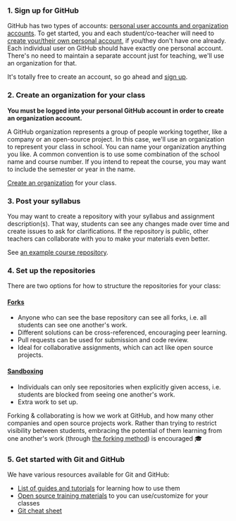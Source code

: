 ### 1. Sign up for GitHub

GitHub has two types of accounts: [personal user accounts and organization accounts][user-accounts]. To get started, you and each student/co-teacher will need to [create your/their own personal account][signup], if you/they don't have one already. Each individual user on GitHub should have exactly one personal account. There's no need to maintain a separate account just for teaching, we'll use an organization for that.

It's totally free to create an account, so go ahead and [sign up][signup].

### 2. Create an organization for your class

**You must be logged into your personal GitHub account in order to create an organization account.**

A GitHub organization represents a group of people working together, like a company or an open-source project. In this case, we'll use an organization to represent your class in school. You can name your organization anything you like. A common convention is to use some combination of the school name and course number. If you intend to repeat the course, you may want to include the semester or year in the name.

[Create an organization][org-signup] for your class.

### 3. Post your syllabus

You may want to create a repository with your syllabus and assignment description(s). That way, students can see any changes made over time and create issues to ask for clarifications. If the repository is public, other teachers can collaborate with you to make your materials even better.

See [an example course repository](https://github.com/afeld/advanced_js).

### 4. Set up the repositories

There are two options for how to structure the repositories for your class:

#### [Forks][forks]

* Anyone who can see the base repository can see all forks, i.e. all students can see one another's work.
* Different solutions can be cross-referenced, encouraging peer learning.
* Pull requests can be used for submission and code review.
* Ideal for collaborative assignments, which can act like open source projects.

#### [Sandboxing][sandboxing]

* Individuals can only see repositories when explicitly given access, i.e. students are blocked from seeing one another's work.
* Extra work to set up.

Forking & collaborating is how we work at GitHub, and how many other companies and open source projects work. Rather than trying to restrict visibility between students, embracing the potential of them learning from one another's work (through [the forking method][forks]) is encouraged :mortar_board:

### 5. Get started with Git and GitHub

We have various resources available for Git and GitHub:

* [List of guides and tutorials][learning-materials] for learning how to use them
* [Open source training materials][teaching-materials] to you can use/customize for your classes
* [Git cheat sheet][cheat-sheet]

<!-- Links -->
[org-signup]: http://github.com/organizations/new
[signup]: https://help.github.com/articles/signing-up-for-a-new-github-account
[user-accounts]: https://help.github.com/articles/what-s-the-difference-between-user-and-organization-accounts
[forks]: forks
[sandboxing]: sandboxing
[learning-materials]: https://help.github.com/articles/what-are-other-good-resources-for-learning-git-and-github
[teaching-materials]: http://training.github.com/materials/
[cheat-sheet]: /git-cheat-sheet-education.pdf
